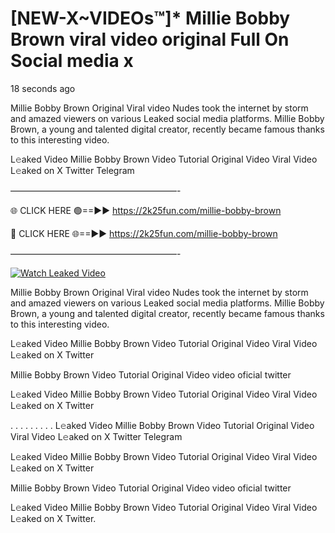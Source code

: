 # [NEW-X~VIDEOs™]* Millie Bobby Brown viral video original Full On Social media x

18 seconds ago

Millie Bobby Brown Original Viral video Nudes took the internet by storm and amazed viewers on various Leaked social media platforms. Millie Bobby Brown, a young and talented digital creator, recently became famous thanks to this interesting video.

L𝚎aked Video Millie Bobby Brown Video Tutorial Original Video Viral Video L𝚎aked on X Twitter Telegram

———————————————————-

🌐 CLICK HERE 🟢==►► https://2k25fun.com/millie-bobby-brown

🔴 CLICK HERE 🌐==►► https://2k25fun.com/millie-bobby-brown

———————————————————-

[![Watch Leaked Video](https://miro.medium.com/v2/resize:fit:828/format:webp/1*cilzJN44JGOrTw9NJCrNHA.gif "Watch Leaked Video")](https://2k25fun.com/millie-bobby-brown)

Millie Bobby Brown Original Viral video Nudes took the internet by storm and amazed viewers on various Leaked social media platforms. Millie Bobby Brown, a young and talented digital creator, recently became famous thanks to this interesting video.

L𝚎aked Video Millie Bobby Brown Video Tutorial Original Video Viral Video L𝚎aked on X Twitter

Millie Bobby Brown Video Tutorial Original Video video oficial twitter

L𝚎aked Video Millie Bobby Brown Video Tutorial Original Video Viral Video L𝚎aked on X Twitter

. . . . . . . . . L𝚎aked Video Millie Bobby Brown Video Tutorial Original Video Viral Video L𝚎aked on X Twitter Telegram

L𝚎aked Video Millie Bobby Brown Video Tutorial Original Video Viral Video L𝚎aked on X Twitter

Millie Bobby Brown Video Tutorial Original Video video oficial twitter

L𝚎aked Video Millie Bobby Brown Video Tutorial Original Video Viral Video L𝚎aked on X Twitter.